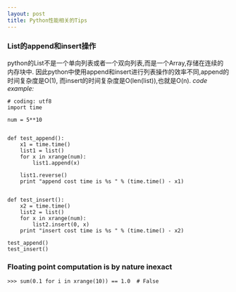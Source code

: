```yaml
---
layout: post
title: Python性能相关的Tips
---
```



### List的append和insert操作    
   python的List不是一个单向列表或者一个双向列表,而是一个Array,存储在连续的内存块中.
   因此python中使用append和insert进行列表操作的效率不同,append的时间复杂度是O(1),
   而insert的时间复杂度是O(len(list)),也就是O(n).
   *code example:*
    
    
    # coding: utf8
    import time
    
    num = 5**10
    
    
    def test_append():
        x1 = time.time()
        list1 = list()
        for x in xrange(num):
            list1.append(x)
            
        list1.reverse()
        print "append cost time is %s " % (time.time() - x1)
        
        
    def test_insert():
        x2 = time.time()
        list2 = list()
        for x in xrange(num):
            list2.insert(0, x)
        print "insert cost time is %s " % (time.time() - x2)
        
    test_append()
    test_insert()
    
    
### Floating point computation is by nature inexact 

    >>> sum(0.1 for i in xrange(10)) == 1.0  # False
